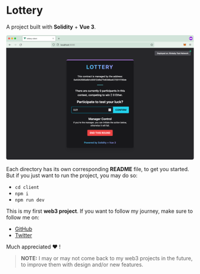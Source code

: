 # Lottery

A project built with **Solidity** + **Vue 3**.

![Project Preview](.github/preview.png)

Each directory has its own corresponding **README** file, to get you started.
But if you just want to run the project, you may do so:

- `cd client`
- `npm i`
- `npm run dev`

This is my first **web3 project**. If you want to follow my journey, make sure to follow me on:

- [GitHub](https://github.com/dvlden/)
- [Twitter](https://twitter.com/dvlden)

Much appreciated :heart: !

> **NOTE:** I may or may not come back to my web3 projects in the future, to improve them with design and/or new features.
